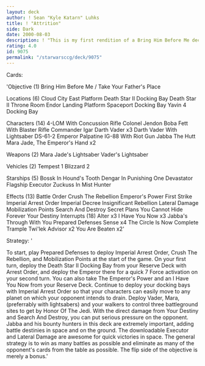 ```yaml
---
layout: deck
author: ! Sean "Kyle Katarn" Luhks
title: ! "Attrition"
side: Dark
date: 2000-08-03
description: ! "This is my first rendition of a Bring Him Before Me deck.	It uses multiple destiny draws to stack cards on Insignificant Rebellion."
rating: 4.0
id: 9075
permalink: "/starwarsccg/deck/9075"
---
```

Cards: 

'Objective (1)
Bring Him Before Me / Take Your Father's Place

Locations (6)
Cloud City East Platform
Death Star II Docking Bay
Death Star II Throne Room
Endor Landing Platform
Spaceport Docking Bay
Yavin 4 Docking Bay

Characters (14)
4-LOM With Concussion Rifle
Colonel Jendon
Boba Fett With Blaster Rifle
Commander Igar
Darth Vader x3
Darth Vader With Lightsaber
DS-61-2
Emperor Palpatine
IG-88 With Riot Gun
Jabba The Hutt
Mara Jade, The Emperor's Hand x2

Weapons (2)
Mara Jade's Lightsaber
Vader's Lightsaber

Vehicles (2)
Tempest 1
Blizzard 2

Starships (5)
Bossk In Hound's Tooth
Dengar In Punishing One
Devastator
Flagship Executor
Zuckuss In Mist Hunter

Effects (13)
Battle Order
Crush The Rebellion
Emperor's Power
First Strike
Imperial Arrest Order
Imperial Decree
Insignificant Rebellion
Lateral Damage
Mobilization Points
Search And Destroy
Secret Plans
You Cannot Hide Forever
Your Destiny
					Interrupts (18)
Alter x3
I Have You Now x3
Jabba's Through With You
Prepared Defenses
Sense x4
The Circle Is Now Complete
Trample
Twi'lek Advisor x2
You Are Beaten x2'

Strategy: '

To start, play Prepared Defenses to deploy Imperial Arrest Order, Crush The Rebellion, and Mobilization Points at the start of the game.  On your first turn, deploy the Death Star II Docking Bay from your Reserve Deck with Arrest Order, and deploy the Emperor there for a quick 7 Force activation on your second turn.  You can also take The Emperor's Power and an I Have You Now from your Reserve Deck.  Continue to deploy your docking bays with Imperial Arrest Order so that your characters can easily move to any planet on which your opponent intends to drain.
Deploy Vader, Mara, (preferrably with lightsabers) and your walkers to control three battleground sites to get by Honor Of The Jedi.  With the direct damage from Your Destiny and Search And Destroy, you can put serious pressure on the opponent.  Jabba and his bounty hunters in this deck are extremely important, adding battle destinies in space and on the ground.  The downloadable Executor and Lateral Damage are awesome for quick victories in space.  The general strategy is to win as many battles as possible and eliminate as many of the opponent's cards from the table as possible.  The flip side of the objective is merely a bonus.'
